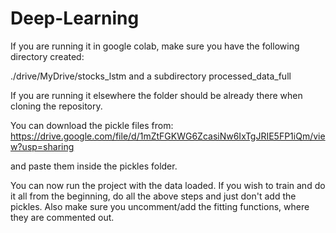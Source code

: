 # Deep-Learning

If you are running it in google colab, make sure you have the following directory created:

./drive/MyDrive/stocks_lstm
and a subdirectory
processed_data_full


If you are running it elsewhere the folder should be already there when cloning the repository.

You can download the pickle files from:
https://drive.google.com/file/d/1mZtFGKWG6ZcasiNw6IxTgJRIE5FP1iQm/view?usp=sharing

and paste them inside the pickles folder.

You can now run the project with the data loaded. If you wish to train and do it all from the beginning, do all the above steps and just don't add the pickles. Also make sure you uncomment/add the fitting functions, where they are commented out.